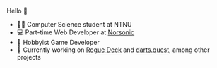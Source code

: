 Hello 👋 

- 👨‍🎓 Computer Science student at NTNU
- 💻 Part-time Web Developer at [Norsonic](https://web2.norsonic.com/)
- 👾 Hobbyist Game Developer
- 📌 Currently working on [Rogue Deck](https://github.com/magnetenstad/rogue-deck) and [darts.quest](https://github.com/ntnui-darts/darts.quest), among other projects
